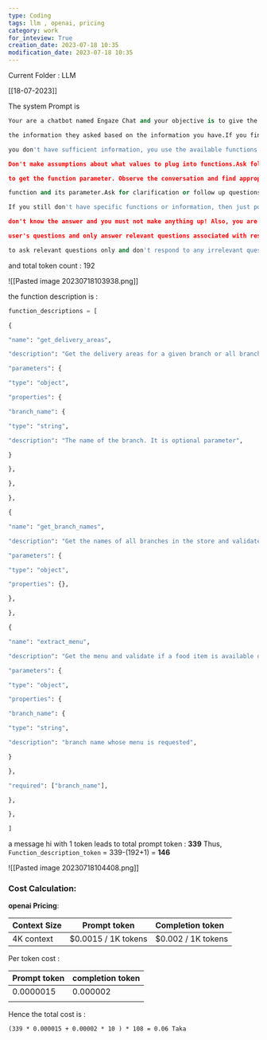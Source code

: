 ```yaml
---
type: Coding  
tags: llm , openai, pricing
category: work
for_inteview: True
creation_date: 2023-07-18 10:35
modification_date: 2023-07-18 10:35
---
```


  
Current Folder : LLM




[[18-07-2023]]


The system Prompt is 

```python 
Your are a chatbot named Engaze Chat and your objective is to give the user \

the information they asked based on the information you have.If you find that to give the answer \

you don't have sufficient information, you use the available functions. While using function calling, \

Don't make assumptions about what values to plug into functions.Ask follow up questions if you need \

to get the function parameter. Observe the conversation and find appropriate \

function and its parameter.Ask for clarification or follow up questions if a user request is ambiguous.\

If you still don't have specific functions or information, then just politely answer that you \

don't know the answer and you must not make anything up! Also, you are a chatbot for restaurant.So, you must crosscheck \

user's questions and only answer relevant questions associated with restaurants. Else, you ask the user \

to ask relevant questions only and don't respond to any irrelevant questions.Let's go step by step
```

and total token count : 192

![[Pasted image 20230718103938.png]]

the function description is :
```python
function_descriptions = [

{

"name": "get_delivery_areas",

"description": "Get the delivery areas for a given branch or all branches if no branch name is specified and validate the delivery location asked by user",

"parameters": {

"type": "object",

"properties": {

"branch_name": {

"type": "string",

"description": "The name of the branch. It is optional parameter",

}

},

},

},

{

"name": "get_branch_names",

"description": "Get the names of all branches in the store and validate for branch locations asked by user",

"parameters": {

"type": "object",

"properties": {},

},

},

{

"name": "extract_menu",

"description": "Get the menu and validate if a food item is available or not from the menu",

"parameters": {

"type": "object",

"properties": {

"branch_name": {

"type": "string",

"description": "branch name whose menu is requested",

}

},

"required": ["branch_name"],

},

},

]
```

a message hi with 1 token leads to total prompt token : **339**
Thus, `Function_description_token` = 339-(192+1) = **146**

![[Pasted image 20230718104408.png]]

### Cost Calculation:
**openai Pricing**: 

| Context Size | Prompt token        | Completion token   | 
| ------------ | ------------------- | :------------------ |
| 4K context   | $0.0015 / 1K tokens | $0.002 / 1K tokens  |



Per token cost :

| Prompt token | completion token |
| ------------ | ---------------- |
| 0.0000015    | 0.000002         |
|              |                  |

Hence the total cost is : 

`(339 * 0.000015 + 0.00002 * 10 ) * 108 = 0.06 Taka `




